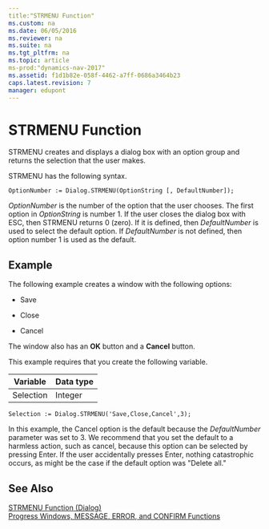 ```yaml
---
title:"STRMENU Function"
ms.custom: na
ms.date: 06/05/2016
ms.reviewer: na
ms.suite: na
ms.tgt_pltfrm: na
ms.topic: article
ms-prod:"dynamics-nav-2017"
ms.assetid: f1d1b82e-058f-4462-a7ff-0686a3464b23
caps.latest.revision: 7
manager: edupont
---
```

# STRMENU Function
STRMENU creates and displays a dialog box with an option group and returns the selection that the user makes.  
  
 STRMENU has the following syntax.  
  
```  
OptionNumber := Dialog.STRMENU(OptionString [, DefaultNumber]);  
```  
  
 *OptionNumber* is the number of the option that the user chooses. The first option in *OptionString* is number 1. If the user closes the dialog box with ESC, then STRMENU returns 0 \(zero\). If it is defined, then *DefaultNumber* is used to select the default option. If *DefaultNumber* is not defined, then option number 1 is used as the default.  
  
## Example  
 The following example creates a window with the following options:  
  
-   Save  
  
-   Close  
  
-   Cancel  
  
 The window also has an **OK** button and a **Cancel** button.  
  
 This example requires that you create the following variable.  
  
|Variable|Data type|  
|--------------|---------------|  
|Selection|Integer|  
  
```  
Selection := Dialog.STRMENU('Save,Close,Cancel',3);  
```  
  
 In this example, the Cancel option is the default because the *DefaultNumber* parameter was set to 3. We recommend that you set the default to a harmless action, such as cancel, because this option can be selected by pressing Enter. If the user accidentally presses Enter, nothing catastrophic occurs, as might be the case if the default option was "Delete all."  
  
## See Also  
 [STRMENU Function \(Dialog\)](STRMENU-Function--Dialog-.md)   
 [Progress Windows, MESSAGE, ERROR, and CONFIRM Functions](Progress-Windows--MESSAGE--ERROR--and-CONFIRM-Functions.md)